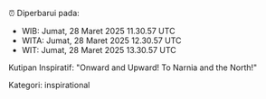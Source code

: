 ⏰ Diperbarui pada:
- WIB: Jumat, 28 Maret 2025 11.30.57 UTC
- WITA: Jumat, 28 Maret 2025 12.30.57 UTC
- WIT: Jumat, 28 Maret 2025 13.30.57 UTC

Kutipan Inspiratif:
"Onward and Upward!  To Narnia and the North!"


Kategori: inspirational

